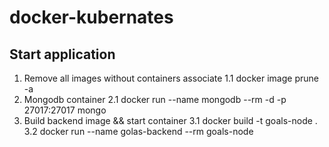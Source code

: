 # docker-kubernates

## Start application
1. Remove all images without containers associate
  1.1 docker image prune -a
2. Mongodb container
  2.1 docker run --name mongodb --rm -d -p 27017:27017 mongo
3. Build backend image && start container
  3.1 docker build -t goals-node .
  3.2 docker run --name golas-backend --rm goals-node

